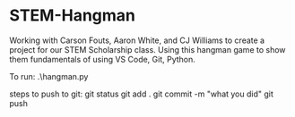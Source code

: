 # STEM-Hangman
Working with Carson Fouts, Aaron White, and CJ Williams to create a project for our STEM Scholarship class. Using this hangman game to show them fundamentals of using VS Code, Git, Python.

To run: 
.\hangman.py

steps to push to git:
git status
git add .
git commit -m "what you did"
git push
